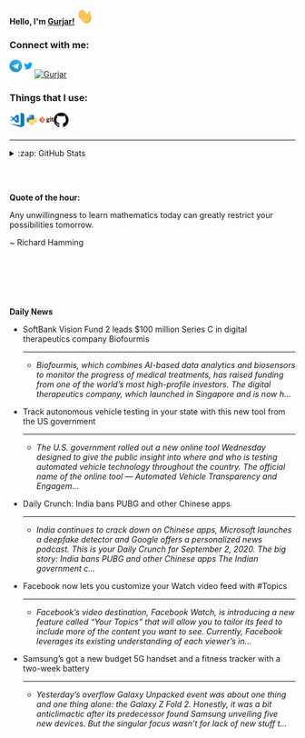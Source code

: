 #### Hello, I'm [Gurjar!](https://GurjarKing.github.io) <img src="https://raw.githubusercontent.com/ABSphreak/ABSphreak/master/gifs/Hi.gif" width="30px"></h2>


### Connect with me:

[<img align="left" alt="Gurjar | Telegram" width="22px" src="https://raw.githubusercontent.com/github/explore/80688e429a7d4ef2fca1e82350fe8e3517d3494d/topics/telegram/telegram.png" />][Telegram]
[<img align="left" alt="Gurjar | Twitter" width="22px" src="https://raw.githubusercontent.com/github/explore/80688e429a7d4ef2fca1e82350fe8e3517d3494d/topics/twitter/twitter.png" />][Twitter]

<br > <a href="https://github.com/GurjarKing"><img src="https://komarev.com/ghpvc/?username=GurjarKing" alt="Gurjar" /></a> <br />

<!-- <br >

![](https://visitor-badge.glitch.me/badge?page_id=GurjarKing)

<br /> -->

### Things that I use:

[<img align="left" alt="Visual Studio Code" width="26px" src="https://raw.githubusercontent.com/github/explore/80688e429a7d4ef2fca1e82350fe8e3517d3494d/topics/visual-studio-code/visual-studio-code.png" />][VSCode]
[<img align="left" alt="Python" width="26px" src="https://raw.githubusercontent.com/github/explore/80688e429a7d4ef2fca1e82350fe8e3517d3494d/topics/python/python.png" />][Python]
[<img align="left" alt="Git" width="26px" src="https://raw.githubusercontent.com/github/explore/80688e429a7d4ef2fca1e82350fe8e3517d3494d/topics/git/git.png" />][Git]
[<img align="left" alt="GitHub" width="26px" src="https://raw.githubusercontent.com/github/explore/78df643247d429f6cc873026c0622819ad797942/topics/github/github.png" />][Github]

<br />
<br />

---
<details>
  <summary>:zap: GitHub Stats</summary>

<img align="left" alt="Gurjar's Github Stats" src="https://github-readme-stats.vercel.app/api?username=GurjarKing&show_icons=true&hide_border=true&count_private=true&include_all_commit=true&theme=algolia" />

</details>

<!-- ### 🔔 My latest tweet
<a href="https://twitter.com/Gurjar_King43" target="_blank">
	<img src="https://github.com/GurjarKing/GurjarKing/raw/master/tweet.png" width="70%" align="center" alt="Click to view on Twitter" title="My latest tweet, as an image"/>
</a> -->
<br>

<pre>

</pre>

**Quote of the hour:**

Any unwillingness to learn mathematics today can greatly restrict your possibilities tomorrow.

~ Richard Hamming
<pre>

</pre>
<br>
<pre>


</pre>
<strong>Daily News</strong>
  
  - SoftBank Vision Fund 2 leads $100 million Series C in digital therapeutics company Biofourmis
     <hr/>
     
      - *Biofourmis, which combines AI-based data analytics and biosensors to monitor the progress of medical treatments, has raised funding from one of the world’s most high-profile investors. The digital therapeutics company, which launched in Singapore and is now h…*
     
  - Track autonomous vehicle testing in your state with this new tool from the US government
      <hr/>
      
      - *The U.S. government rolled out a new online tool Wednesday designed to give the public insight into where and who is testing automated vehicle technology throughout the country. The official name of the online tool — Automated Vehicle Transparency and Engagem…*
      
  - Daily Crunch: India bans PUBG and other Chinese apps
      <hr/>
      
      - *India continues to crack down on Chinese apps, Microsoft launches a deepfake detector and Google offers a personalized news podcast. This is your Daily Crunch for September 2, 2020. The big story: India bans PUBG and other Chinese apps The Indian government c…*
      
  - Facebook now lets you customize your Watch video feed with #Topics
      <hr/>
      
      - *Facebook’s video destination, Facebook Watch, is introducing a new feature called “Your Topics” that will allow you to tailor its feed to include more of the content you want to see. Currently, Facebook leverages its existing understanding of each viewer’s in…*
       
  - Samsung’s got a new budget 5G handset and a fitness tracker with a two-week battery
      <hr/>
       
       - *Yesterday’s overflow Galaxy Unpacked event was about one thing and one thing alone: the Galaxy Z Fold 2. Honestly, it was a bit anticlimactic after its predecessor found Samsung unveiling five new devices. But the singular focus wasn’t for lack of new stuff t…*
      

<br />

[VSCode]: https://code.visualstudio.com/
[Python]: https://www.python.org/
[Git]: https://git-scm.com/
[Github]: https://github.com/
[Telegram]: https://t.me/Gurjar_King/
[Twitter]: https://twitter.com/Gurjar_King43/
